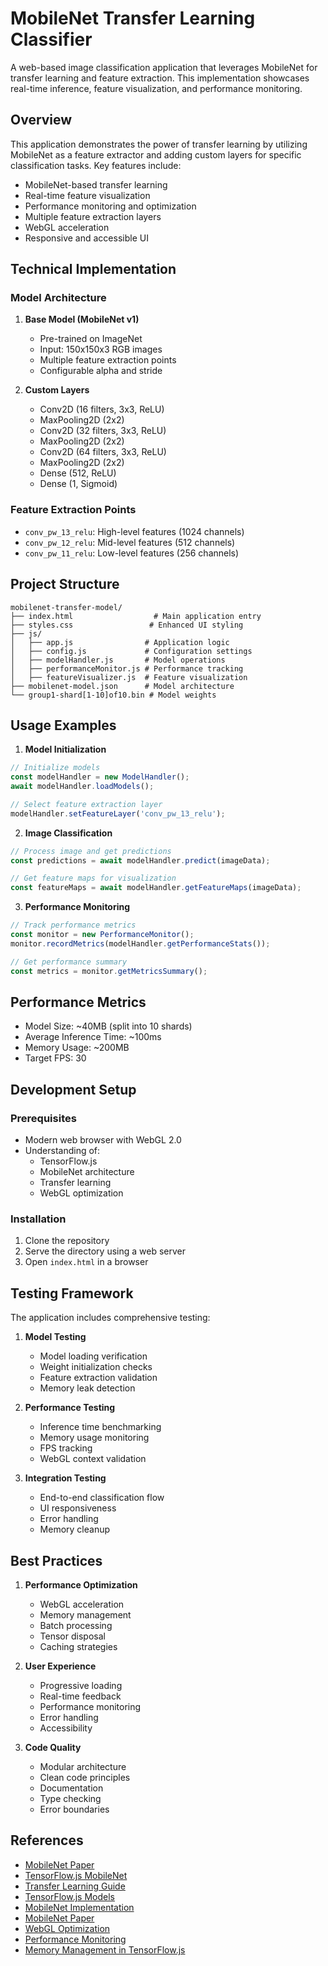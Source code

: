# MobileNet Transfer Learning Classifier

A web-based image classification application that leverages MobileNet for transfer learning and feature extraction. This implementation showcases real-time inference, feature visualization, and performance monitoring.

## Overview

This application demonstrates the power of transfer learning by utilizing MobileNet as a feature extractor and adding custom layers for specific classification tasks. Key features include:

- MobileNet-based transfer learning
- Real-time feature visualization
- Performance monitoring and optimization
- Multiple feature extraction layers
- WebGL acceleration
- Responsive and accessible UI

## Technical Implementation

### Model Architecture
1. **Base Model (MobileNet v1)**
   - Pre-trained on ImageNet
   - Input: 150x150x3 RGB images
   - Multiple feature extraction points
   - Configurable alpha and stride

2. **Custom Layers**
   - Conv2D (16 filters, 3x3, ReLU)
   - MaxPooling2D (2x2)
   - Conv2D (32 filters, 3x3, ReLU)
   - MaxPooling2D (2x2)
   - Conv2D (64 filters, 3x3, ReLU)
   - MaxPooling2D (2x2)
   - Dense (512, ReLU)
   - Dense (1, Sigmoid)

### Feature Extraction Points
- `conv_pw_13_relu`: High-level features (1024 channels)
- `conv_pw_12_relu`: Mid-level features (512 channels)
- `conv_pw_11_relu`: Low-level features (256 channels)

## Project Structure

```
mobilenet-transfer-model/
├── index.html                  # Main application entry
├── styles.css                 # Enhanced UI styling
├── js/
│   ├── app.js                # Application logic
│   ├── config.js             # Configuration settings
│   ├── modelHandler.js       # Model operations
│   ├── performanceMonitor.js # Performance tracking
│   ├── featureVisualizer.js  # Feature visualization
├── mobilenet-model.json      # Model architecture
└── group1-shard[1-10]of10.bin # Model weights
```

## Usage Examples

1. **Model Initialization**
```javascript
// Initialize models
const modelHandler = new ModelHandler();
await modelHandler.loadModels();

// Select feature extraction layer
modelHandler.setFeatureLayer('conv_pw_13_relu');
```

2. **Image Classification**
```javascript
// Process image and get predictions
const predictions = await modelHandler.predict(imageData);

// Get feature maps for visualization
const featureMaps = await modelHandler.getFeatureMaps(imageData);
```

3. **Performance Monitoring**
```javascript
// Track performance metrics
const monitor = new PerformanceMonitor();
monitor.recordMetrics(modelHandler.getPerformanceStats());

// Get performance summary
const metrics = monitor.getMetricsSummary();
```

## Performance Metrics

- Model Size: ~40MB (split into 10 shards)
- Average Inference Time: ~100ms
- Memory Usage: ~200MB
- Target FPS: 30

## Development Setup

### Prerequisites
- Modern web browser with WebGL 2.0
- Understanding of:
  - TensorFlow.js
  - MobileNet architecture
  - Transfer learning
  - WebGL optimization

### Installation
1. Clone the repository
2. Serve the directory using a web server
3. Open `index.html` in a browser

## Testing Framework

The application includes comprehensive testing:

1. **Model Testing**
   - Model loading verification
   - Weight initialization checks
   - Feature extraction validation
   - Memory leak detection

2. **Performance Testing**
   - Inference time benchmarking
   - Memory usage monitoring
   - FPS tracking
   - WebGL context validation

3. **Integration Testing**
   - End-to-end classification flow
   - UI responsiveness
   - Error handling
   - Memory cleanup

## Best Practices

1. **Performance Optimization**
   - WebGL acceleration
   - Memory management
   - Batch processing
   - Tensor disposal
   - Caching strategies

2. **User Experience**
   - Progressive loading
   - Real-time feedback
   - Performance monitoring
   - Error handling
   - Accessibility

3. **Code Quality**
   - Modular architecture
   - Clean code principles
   - Documentation
   - Type checking
   - Error boundaries

## References
- [MobileNet Paper](https://arxiv.org/abs/1704.04861)
- [TensorFlow.js MobileNet](https://github.com/tensorflow/tfjs-models/tree/master/mobilenet)
- [Transfer Learning Guide](https://www.tensorflow.org/js/tutorials/transfer/image_classification)
- [TensorFlow.js Models](https://github.com/tensorflow/tfjs-models)
- [MobileNet Implementation](https://github.com/tensorflow/tfjs-models/tree/master/mobilenet) 
- [MobileNet Paper](https://arxiv.org/abs/1704.04861)
- [WebGL Optimization](https://developer.mozilla.org/en-US/docs/Web/API/WebGL_API/WebGL_best_practices)
- [Performance Monitoring](https://developers.google.com/web/tools/chrome-devtools/performance)
- [Memory Management in TensorFlow.js](https://www.tensorflow.org/js/guide/tensors_operations) 